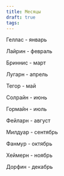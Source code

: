 ```yaml
---
title: Месяцы
draft: true
tags:
---
```

Геллас - январь

Лайрин - февраль

Бриннис - март

Лугарн - апрель

Тегор - май

Солрайн - июнь

Гормайн - июль 

Фейларн - август

Милдуар - сентябрь

Фанмур - октябрь

Хеймерн - ноябрь

Дорфин - декабрь
